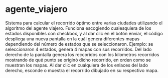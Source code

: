 # agente_viajero
 Sistema para calcular el recorrido óptimo entre varias ciudades utilizando el algoritmo del agente viajero.
 Funciona escogiendo cualesquiera de los estados disponibles con checkbox, y al dar clic en el botón enviar, el código despliega una nueva pantalla en la cuál genera
 diferentes mapas dependiendo del número de estados que se seleccionaron. Ejemplo: se seleccionaron 4 estados, genera 4 mapas con sus recorridos.
 Del lado derecho de la pantalla genera los reccoridos con los kilometros recorridos mostrando de qué punto se originó dicho recorrido, en orden como se muestran los mapas.
 Al dar clic en cualquiera de los enlaces del lado derecho, esconde o muestra el recorrido dibujado en su respectivo mapa.
